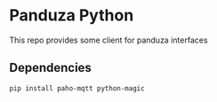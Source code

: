 # Panduza Python

This repo provides some client for panduza interfaces

## Dependencies

```bash
pip install paho-mqtt python-magic
```


